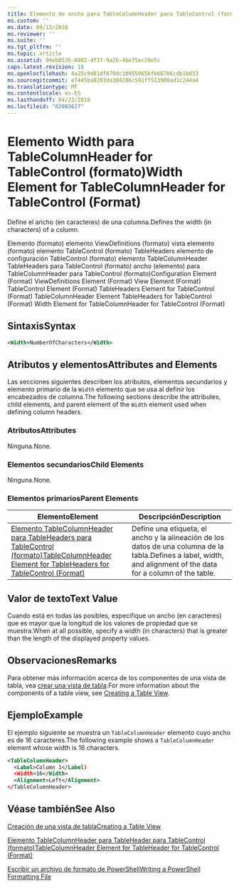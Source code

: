 ```yaml
---
title: Elemento de ancho para TableColumnHeader para TableControl (formato) | Microsoft Docs
ms.custom: ''
ms.date: 09/13/2016
ms.reviewer: ''
ms.suite: ''
ms.tgt_pltfrm: ''
ms.topic: article
ms.assetid: 94eb0535-8002-4f17-9a2b-4be75ec20e5c
caps.latest.revision: 18
ms.openlocfilehash: 4a25c9d81df670dc10955065bfb66766cdb1bd33
ms.sourcegitcommit: e7445ba8203da304286c591ff513900ad1c244a4
ms.translationtype: MT
ms.contentlocale: es-ES
ms.lasthandoff: 04/23/2019
ms.locfileid: "62083627"
---
```

# <a name="width-element-for-tablecolumnheader-for-tablecontrol-format"></a><span data-ttu-id="53b74-102">Elemento Width para TableColumnHeader for TableControl (formato)</span><span class="sxs-lookup"><span data-stu-id="53b74-102">Width Element for TableColumnHeader for TableControl (Format)</span></span>

<span data-ttu-id="53b74-103">Define el ancho (en caracteres) de una columna.</span><span class="sxs-lookup"><span data-stu-id="53b74-103">Defines the width (in characters) of a column.</span></span>

<span data-ttu-id="53b74-104">Elemento (formato) elemento ViewDefinitions (formato) vista elemento (formato) elemento TableControl (formato) TableHeaders elemento de configuración TableControl (formato) elemento TableColumnHeader TableHeaders para TableControl (formato) ancho (elemento) para TableColumnHeader para TableControl (formato)</span><span class="sxs-lookup"><span data-stu-id="53b74-104">Configuration Element (Format) ViewDefinitions Element (Format) View Element (Format) TableControl Element (Format) TableHeaders Element for TableControl (Format) TableColumnHeader Element TableHeaders for TableControl (Format) Width Element for TableColumnHeader for TableControl (Format)</span></span>

## <a name="syntax"></a><span data-ttu-id="53b74-105">Sintaxis</span><span class="sxs-lookup"><span data-stu-id="53b74-105">Syntax</span></span>

```xml
<Width>NumberOfCharacters</Width>
```

## <a name="attributes-and-elements"></a><span data-ttu-id="53b74-106">Atributos y elementos</span><span class="sxs-lookup"><span data-stu-id="53b74-106">Attributes and Elements</span></span>

<span data-ttu-id="53b74-107">Las secciones siguientes describen los atributos, elementos secundarios y elemento primario de la `Width` elemento que se usa al definir los encabezados de columna.</span><span class="sxs-lookup"><span data-stu-id="53b74-107">The following sections describe the attributes, child elements, and parent element of the `Width` element used when defining column headers.</span></span>

### <a name="attributes"></a><span data-ttu-id="53b74-108">Atributos</span><span class="sxs-lookup"><span data-stu-id="53b74-108">Attributes</span></span>

<span data-ttu-id="53b74-109">Ninguna.</span><span class="sxs-lookup"><span data-stu-id="53b74-109">None.</span></span>

### <a name="child-elements"></a><span data-ttu-id="53b74-110">Elementos secundarios</span><span class="sxs-lookup"><span data-stu-id="53b74-110">Child Elements</span></span>

<span data-ttu-id="53b74-111">Ninguna.</span><span class="sxs-lookup"><span data-stu-id="53b74-111">None.</span></span>

### <a name="parent-elements"></a><span data-ttu-id="53b74-112">Elementos primarios</span><span class="sxs-lookup"><span data-stu-id="53b74-112">Parent Elements</span></span>

|<span data-ttu-id="53b74-113">Elemento</span><span class="sxs-lookup"><span data-stu-id="53b74-113">Element</span></span>|<span data-ttu-id="53b74-114">Descripción</span><span class="sxs-lookup"><span data-stu-id="53b74-114">Description</span></span>|
|-------------|-----------------|
|[<span data-ttu-id="53b74-115">Elemento TableColumnHeader para TableHeaders para TableControl (formato)</span><span class="sxs-lookup"><span data-stu-id="53b74-115">TableColumnHeader Element for TableHeaders for TableControl (Format)</span></span>](./tablecolumnheader-element-format.md)|<span data-ttu-id="53b74-116">Define una etiqueta, el ancho y la alineación de los datos de una columna de la tabla.</span><span class="sxs-lookup"><span data-stu-id="53b74-116">Defines a label, width, and alignment of the data for a column of the table.</span></span>|

## <a name="text-value"></a><span data-ttu-id="53b74-117">Valor de texto</span><span class="sxs-lookup"><span data-stu-id="53b74-117">Text Value</span></span>

<span data-ttu-id="53b74-118">Cuando está en todas las posibles, especifique un ancho (en caracteres) que es mayor que la longitud de los valores de propiedad que se muestra.</span><span class="sxs-lookup"><span data-stu-id="53b74-118">When at all possible, specify a width (in characters) that is greater than the length of the displayed property values.</span></span>

## <a name="remarks"></a><span data-ttu-id="53b74-119">Observaciones</span><span class="sxs-lookup"><span data-stu-id="53b74-119">Remarks</span></span>

<span data-ttu-id="53b74-120">Para obtener más información acerca de los componentes de una vista de tabla, vea [crear una vista de tabla](./creating-a-table-view.md).</span><span class="sxs-lookup"><span data-stu-id="53b74-120">For more information about the components of a table view, see [Creating a Table View](./creating-a-table-view.md).</span></span>

## <a name="example"></a><span data-ttu-id="53b74-121">Ejemplo</span><span class="sxs-lookup"><span data-stu-id="53b74-121">Example</span></span>

<span data-ttu-id="53b74-122">El ejemplo siguiente se muestra un `TableColumnHeader` elemento cuyo ancho es de 16 caracteres.</span><span class="sxs-lookup"><span data-stu-id="53b74-122">The following example shows a `TableColumnHeader` element whose width is 16 characters.</span></span>

```xml
<TableColumnHeader>
  <Label>Column 1</Label)
  <Width>16</Width>
  <Alignment>Left</Alignment>
</TableColumnHeader>
```

## <a name="see-also"></a><span data-ttu-id="53b74-123">Véase también</span><span class="sxs-lookup"><span data-stu-id="53b74-123">See Also</span></span>

[<span data-ttu-id="53b74-124">Creación de una vista de tabla</span><span class="sxs-lookup"><span data-stu-id="53b74-124">Creating a Table View</span></span>](./creating-a-table-view.md)

[<span data-ttu-id="53b74-125">Elemento TableColumnHeader para TableHeader para TableControl (formato)</span><span class="sxs-lookup"><span data-stu-id="53b74-125">TableColumnHeader Element for TableHeader for TableControl (Format)</span></span>](./tablecolumnheader-element-format.md)

[<span data-ttu-id="53b74-126">Escribir un archivo de formato de PowerShell</span><span class="sxs-lookup"><span data-stu-id="53b74-126">Writing a PowerShell Formatting File</span></span>](./writing-a-powershell-formatting-file.md)
